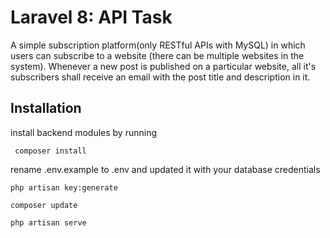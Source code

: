 # Laravel 8: API Task

A simple subscription platform(only RESTful APIs with MySQL) in which users can subscribe to a website (there can be multiple websites in the system). Whenever a new post is published on a particular website, all it's subscribers shall receive an email with the post title and description in it.

## Installation

install backend modules by running

     composer install

rename .env.example to .env and updated it with your database credentials

    php artisan key:generate

    composer update

    php artisan serve
